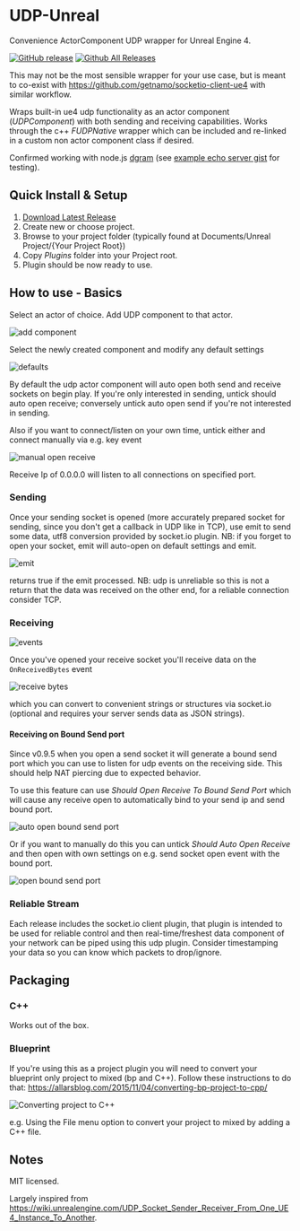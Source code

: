 # UDP-Unreal
Convenience ActorComponent UDP wrapper for Unreal Engine 4.

[![GitHub release](https://img.shields.io/github/release/getnamo/UDP-Unreal.svg)](https://github.com/getnamo/UDP-Unreal/releases)
[![Github All Releases](https://img.shields.io/github/downloads/getnamo/UDP-Unreal/total.svg)](https://github.com/getnamo/UDP-Unreal/releases)

This may not be the most sensible wrapper for your use case, but is meant to co-exist with https://github.com/getnamo/socketio-client-ue4 with similar workflow. 

Wraps built-in ue4 udp functionality as an actor component (_UDPComponent_) with both sending and receiving capabilities. Works through the c++ _FUDPNative_ wrapper which can be included and re-linked in a custom non actor component class if desired. 

Confirmed working with node.js [dgram](https://nodejs.org/api/dgram.html) (see [example echo server gist](https://gist.github.com/getnamo/8117fdc64209af086ce0337310c52a51) for testing).

## Quick Install & Setup

 1. [Download Latest Release](https://github.com/getnamo/UDP-Unreal/releases)
 2. Create new or choose project.
 3. Browse to your project folder (typically found at Documents/Unreal Project/{Your Project Root})
 4. Copy *Plugins* folder into your Project root.
 5. Plugin should be now ready to use.
 
## How to use - Basics
 
Select an actor of choice. Add UDP component to that actor.
 
![add component](https://i.imgur.com/EnCiU4K.png)
 
Select the newly created component and modify any default settings

![defaults](https://user-images.githubusercontent.com/542365/112784196-dc49ea80-9005-11eb-9d2c-a53384168be1.png)

By default the udp actor component will auto open both send and receive sockets on begin play. If you're only interested in sending, untick should auto open receive; conversely untick auto open send if you're not interested in sending.
 
Also if you want to connect/listen on your own time, untick either and connect manually via e.g. key event
 
![manual open receive](https://i.imgur.com/HkSvGCb.png)
 
Receive Ip of 0.0.0.0 will listen to all connections on specified port.
 
### Sending
 
Once your sending socket is opened (more accurately prepared socket for sending, since you don't get a callback in UDP like in TCP), use emit to send some data, utf8 conversion provided by socket.io plugin. NB: if you forget to open your socket, emit will auto-open on default settings and emit.
 
![emit](https://i.imgur.com/OzG0caw.png)
 
returns true if the emit processed. NB: udp is unreliable so this is not a return that the data was received on the other end, for a reliable connection consider TCP.
 
### Receiving
 
![events](https://i.imgur.com/1mdlQdI.png)
 
Once you've opened your receive socket you'll receive data on the ```OnReceivedBytes``` event
 
![receive bytes](https://i.imgur.com/1Lq0mDg.png)
 
which you can convert to convenient strings or structures via socket.io (optional and requires your server sends data as JSON strings).

#### Receiving on Bound Send port

Since v0.9.5 when you open a send socket it will generate a bound send port which you can use to listen for udp events on the receiving side. This should help NAT piercing due to expected behavior.

To use this feature can use _Should Open Receive To Bound Send Port_ which will cause any receive open to automatically bind to your send ip and send bound port.

![auto open bound send port](https://user-images.githubusercontent.com/542365/112778515-9129da80-8ff9-11eb-93a3-129c00a8da47.png)

Or if you want to manually do this you can untick _Should Auto Open Receive_ and then open with own settings on e.g. send socket open event with the bound port.

![open bound send port](https://user-images.githubusercontent.com/542365/112771022-7c8c1900-8fde-11eb-971e-e81c3d4e55cd.png)
 
### Reliable Stream
 
Each release includes the socket.io client plugin, that plugin is intended to be used for reliable control and then real-time/freshest data component of your network can be piped using this udp plugin. Consider timestamping your data so you can know which packets to drop/ignore.

## Packaging

### C++
Works out of the box.

### Blueprint
If you're using this as a project plugin you will need to convert your blueprint only project to mixed (bp and C++). Follow these instructions to do that: https://allarsblog.com/2015/11/04/converting-bp-project-to-cpp/

![Converting project to C++](https://i.imgur.com/Urwx2TF.png)

e.g. Using the File menu option to convert your project to mixed by adding a C++ file.

## Notes
MIT licensed.

Largely inspired from https://wiki.unrealengine.com/UDP_Socket_Sender_Receiver_From_One_UE4_Instance_To_Another.
